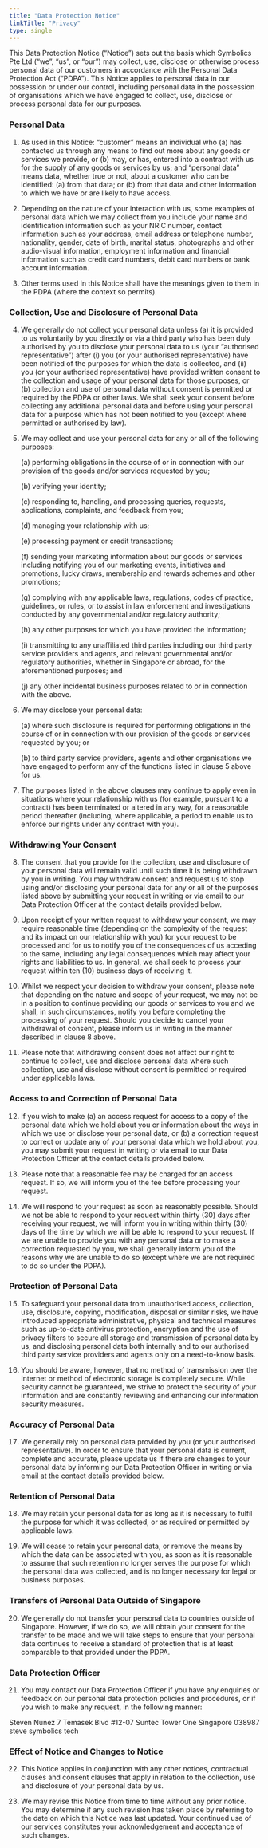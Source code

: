 ```yaml
---
title: "Data Protection Notice"
linkTitle: "Privacy"
type: single
---
```


This Data Protection Notice (“Notice”) sets out the basis which
Symbolics Pte Ltd (“we”, “us”, or “our”) may collect, use, disclose or
otherwise process personal data of our customers in accordance with
the Personal Data Protection Act (“PDPA”). This Notice applies to
personal data in our possession or under our control, including
personal data in the possession of organisations which we have engaged
to collect, use, disclose or process personal data for our purposes.

### Personal Data

1. As used in this Notice:
“customer” means an individual who (a) has contacted us through any means to find out more
about any goods or services we provide, or (b) may, or has, entered into a contract with us for
the supply of any goods or services by us; and
“personal data” means data, whether true or not, about a customer who can be identified:
(a) from that data; or (b) from that data and other information to which we have or are likely
to have access.

2. Depending on the nature of your interaction with us, some examples of personal data which
we may collect from you include your name and identification information such as your NRIC
number, contact information such as your address, email address or telephone number,
nationality, gender, date of birth, marital status, photographs and other audio-visual
information, employment information and financial information such as credit card numbers,
debit card numbers or bank account information.

3. Other terms used in this Notice shall have the meanings given to them in the PDPA (where the
context so permits).

### Collection, Use and Disclosure of Personal Data

4. We generally do not collect your personal data unless (a) it is provided to us voluntarily by you
directly or via a third party who has been duly authorised by you to disclose your personal
data to us (your “authorised representative”) after (i) you (or your authorised representative)
have been notified of the purposes for which the data is collected, and (ii) you (or your
authorised representative) have provided written consent to the collection and usage of your
personal data for those purposes, or (b) collection and use of personal data without consent
is permitted or required by the PDPA or other laws. We shall seek your consent before
collecting any additional personal data and before using your personal data for a purpose
which has not been notified to you (except where permitted or authorised by law).

5. We may collect and use your personal data for any or all of the following purposes:

	(a) performing obligations in the course of or in connection with our provision of the
goods and/or services requested by you;

	(b) verifying your identity;

	(c) responding to, handling, and processing queries, requests, applications, complaints,
and feedback from you;

	(d) managing your relationship with us;

	(e) processing payment or credit transactions;

	(f) sending your marketing information about our goods or services including notifying
you of our marketing events, initiatives and promotions, lucky draws, membership
and rewards schemes and other promotions;

	(g) complying with any applicable laws, regulations, codes of practice, guidelines, or rules,
or to assist in law enforcement and investigations conducted by any governmental
and/or regulatory authority;

	(h) any other purposes for which you have provided the information;

	(i) transmitting to any unaffiliated third parties including our third party service
providers and agents, and relevant governmental and/or regulatory authorities,
whether in Singapore or abroad, for the aforementioned purposes; and

	(j) any other incidental business purposes related to or in connection with the above.

6. We may disclose your personal data:

	(a) where such disclosure is required for performing obligations in the course of or in
connection with our provision of the goods or services requested by you; or

	(b) to third party service providers, agents and other organisations we have engaged to
perform any of the functions listed in clause 5 above for us.

7. The purposes listed in the above clauses may continue to apply even in situations where your
relationship with us (for example, pursuant to a contract) has been terminated or altered in
any way, for a reasonable period thereafter (including, where applicable, a period to enable
us to enforce our rights under any contract with you).

### Withdrawing Your Consent

8. The consent that you provide for the collection, use and disclosure of your personal data will
remain valid until such time it is being withdrawn by you in writing. You may withdraw consent
and request us to stop using and/or disclosing your personal data for any or all of the purposes
listed above by submitting your request in writing or via email to our Data Protection Officer
at the contact details provided below.

9. Upon receipt of your written request to withdraw your consent, we may require reasonable
time (depending on the complexity of the request and its impact on our relationship with you)
for your request to be processed and for us to notify you of the consequences of us acceding
to the same, including any legal consequences which may affect your rights and liabilities to
us. In general, we shall seek to process your request within ten (10) business days of receiving
it.

10. Whilst we respect your decision to withdraw your consent, please
note that depending on the nature and scope of your request, we may
not be in a position to continue providing our goods or services to
you and we shall, in such circumstances, notify you before completing
the processing of your request. Should you decide to cancel your
withdrawal of consent, please inform us in writing in the manner
described in clause 8 above.

11. Please note that withdrawing consent does not affect our right to continue to collect, use and
disclose personal data where such collection, use and disclose without consent is permitted
or required under applicable laws.

### Access to and Correction of Personal Data

12. If you wish to make (a) an access request for access to a copy of the personal data which we
hold about you or information about the ways in which we use or disclose your personal data,
or (b) a correction request to correct or update any of your personal data which we hold about
you, you may submit your request in writing or via email to our Data Protection Officer at the
contact details provided below.

13. Please note that a reasonable fee may be charged for an access request. If so, we will inform
you of the fee before processing your request.

14. We will respond to your request as soon as reasonably possible. Should we not be able to
respond to your request within thirty (30) days after receiving your request, we will inform
you in writing within thirty (30) days of the time by which we will be able to respond to your
request. If we are unable to provide you with any personal data or to make a correction
requested by you, we shall generally inform you of the reasons why we are unable to do so
(except where we are not required to do so under the PDPA).

### Protection of Personal Data

15. To safeguard your personal data from unauthorised access, collection, use, disclosure, copying,
modification, disposal or similar risks, we have introduced appropriate administrative,
physical and technical measures such as up-to-date antivirus protection, encryption and the
use of privacy filters to secure all storage and transmission of personal data by us, and
disclosing personal data both internally and to our authorised third party service providers
and agents only on a need-to-know basis.

16. You should be aware, however, that no method of transmission over the Internet or method
of electronic storage is completely secure. While security cannot be guaranteed, we strive to
protect the security of your information and are constantly reviewing and enhancing our
information security measures.

### Accuracy of Personal Data

17. We generally rely on personal data provided by you (or your authorised representative). In
order to ensure that your personal data is current, complete and accurate, please update us
if there are changes to your personal data by informing our Data Protection Officer in writing
or via email at the contact details provided below.

### Retention of Personal Data

18. We may retain your personal data for as long as it is necessary to fulfil the purpose for which
it was collected, or as required or permitted by applicable laws.

19. We will cease to retain your personal data, or remove the means by which the data can be
associated with you, as soon as it is reasonable to assume that such retention no longer serves
the purpose for which the personal data was collected, and is no longer necessary for legal or
business purposes.

### Transfers of Personal Data Outside of Singapore

20. We generally do not transfer your personal data to countries outside of Singapore. However,
if we do so, we will obtain your consent for the transfer to be made and we will take steps to
ensure that your personal data continues to receive a standard of protection that is at least
comparable to that provided under the PDPA.

### Data Protection Officer

21. You may contact our Data Protection Officer if you have any enquiries or feedback on our
personal data protection policies and procedures, or if you wish to make any request, in the
following manner:

Steven Nunez
7 Temasek Blvd
#12-07 Suntec Tower One
Singapore 038987
steve <insert ampersand character> symbolics <insert full-stop> tech

### Effect of Notice and Changes to Notice

22. This Notice applies in conjunction with any other notices, contractual clauses and consent
clauses that apply in relation to the collection, use and disclosure of your personal data by us.

23. We may revise this Notice from time to time without any prior notice. You may determine if
any such revision has taken place by referring to the date on which this Notice was last
updated. Your continued use of our services constitutes your acknowledgement and
acceptance of such changes.
